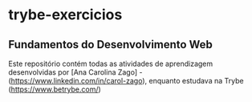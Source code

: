 # trybe-exercicios
## Fundamentos do Desenvolvimento Web

Este repositório contém todas as atividades de aprendizagem desenvolvidas por [Ana Carolina Zago] - (https://www.linkedin.com/in/carol-zago), enquanto estudava na Trybe (https://www.betrybe.com/)
